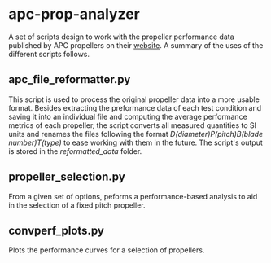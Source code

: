 # apc-prop-analyzer
A set of scripts design to work with the propeller performance data published by APC propellers on their [website](https://www.apcprop.com/technical-information/performance-data/). A summary of the uses of the different scripts follows.

## apc_file_reformatter.py
This script is used to process the original propeller data into a more usable format. Besides extracting the preformance data of each test condition and saving it into an individual file and computing the average performance metrics of each propeller, the script converts all measured quantities to SI units and renames the files following the format *D(diameter)P(pitch)B(blade number)T(type)* to ease working with them in the future. The script's output is stored in the *reformatted_data* folder.

## propeller_selection.py
From a given set of options, peforms a performance-based analysis to aid in the selection of a fixed pitch propeller.

## convperf_plots.py
Plots the performance curves for a selection of propellers.

